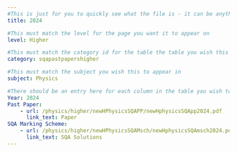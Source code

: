 ```yaml
---
#This is just for you to quickly see what the file is - it can be anything you want
title: 2024

#This must match the level for the page you want it to appear on
level: Higher

#This must match the category id for the table the table you wish this to appear in
category: sqapastpapershigher

#This must match the subject you wish this to appear in
subject: Physics

#There should be an entry here for each column in the table you wish to populate:
Year: 2024
Past Paper:
    - url: /physics/higher/newHPhysicsSQAPP/newHphysicsSQApp2024.pdf
      link_text: Paper
SQA Marking Scheme:
    - url: /physics/higher/newHPhysicsSQAMsch/newHphysicsSQAmsch2024.pdf
      link_text: SQA Solutions
---
```


